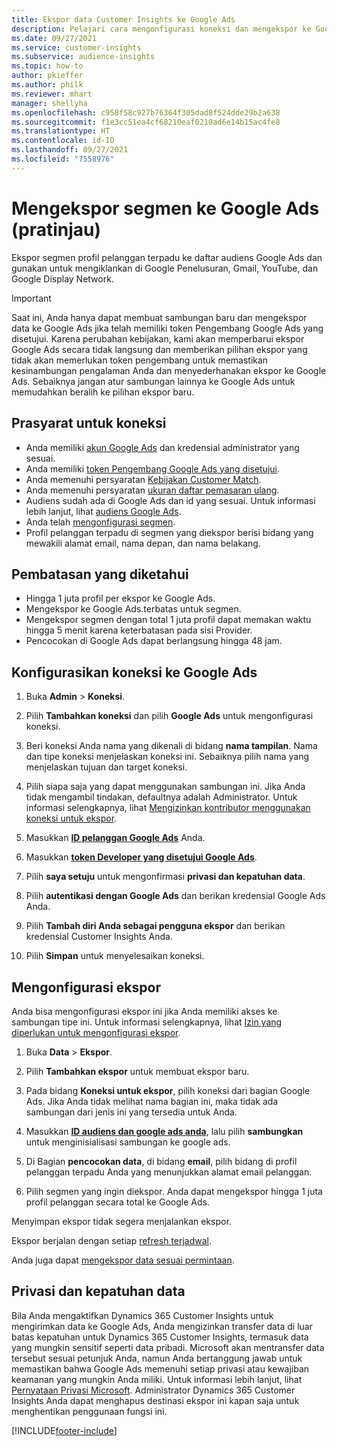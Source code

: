 ```yaml
---
title: Ekspor data Customer Insights ke Google Ads
description: Pelajari cara mengonfigurasi koneksi dan mengekspor ke Google Ads.
ms.date: 09/27/2021
ms.service: customer-insights
ms.subservice: audience-insights
ms.topic: how-to
author: pkieffer
ms.author: philk
ms.reviewer: mhart
manager: shellyha
ms.openlocfilehash: c958f58c927b76364f305dad8f524dde29b2a638
ms.sourcegitcommit: f1e3cc51ea4cf68210eaf0210ad6e14b15ac4fe8
ms.translationtype: HT
ms.contentlocale: id-ID
ms.lasthandoff: 09/27/2021
ms.locfileid: "7558976"
---
```

# <a name="export-segments-to-google-ads-preview"></a>Mengekspor segmen ke Google Ads (pratinjau)

Ekspor segmen profil pelanggan terpadu ke daftar audiens Google Ads dan gunakan untuk mengiklankan di Google Penelusuran, Gmail, YouTube, dan Google Display Network. 

> [!IMPORTANT]
> Saat ini, Anda hanya dapat membuat sambungan baru dan mengekspor data ke Google Ads jika telah memiliki token Pengembang Google Ads yang disetujui. Karena perubahan kebijakan, kami akan memperbarui ekspor Google Ads secara tidak langsung dan memberikan pilihan ekspor yang tidak akan memerlukan token pengembang untuk memastikan kesinambungan pengalaman Anda dan menyederhanakan ekspor ke Google Ads. Sebaiknya jangan atur sambungan lainnya ke Google Ads untuk memudahkan beralih ke pilihan ekspor baru.

## <a name="prerequisites-for-connection"></a>Prasyarat untuk koneksi

-   Anda memiliki [akun Google Ads](https://ads.google.com/) dan kredensial administrator yang sesuai.
-   Anda memiliki [token Pengembang Google Ads yang disetujui](https://developers.google.com/google-ads/api/docs/first-call/dev-token). 
-   Anda memenuhi persyaratan [Kebijakan Customer Match](https://support.google.com/adspolicy/answer/6299717).
-   Anda memenuhi persyaratan [ukuran daftar pemasaran ulang](https://support.google.com/google-ads/answer/7558048).
-   Audiens sudah ada di Google Ads dan id yang sesuai. Untuk informasi lebih lanjut, lihat [audiens Google Ads](https://support.google.com/google-ads/answer/7558048?hl=en#:~:text=Audience%20lists%20is%20a%20section,Display%20Network%20through%20remarketing%20campaigns.).
-   Anda telah [mengonfigurasi segmen](segments.md).
-   Profil pelanggan terpadu di segmen yang diekspor berisi bidang yang mewakili alamat email, nama depan, dan nama belakang.

## <a name="known-limitations"></a>Pembatasan yang diketahui

- Hingga 1 juta profil per ekspor ke Google Ads.
- Mengekspor ke Google Ads.terbatas untuk segmen.
- Mengekspor segmen dengan total 1 juta profil dapat memakan waktu hingga 5 menit karena keterbatasan pada sisi Provider. 
- Pencocokan di Google Ads dapat berlangsung hingga 48 jam.

## <a name="set-up-connection-to-google-ads"></a>Konfigurasikan koneksi ke Google Ads

1. Buka **Admin** > **Koneksi**.

1. Pilih **Tambahkan koneksi** dan pilih **Google Ads** untuk mengonfigurasi koneksi.

1. Beri koneksi Anda nama yang dikenali di bidang **nama tampilan**. Nama dan tipe koneksi menjelaskan koneksi ini. Sebaiknya pilih nama yang menjelaskan tujuan dan target koneksi.

1. Pilih siapa saja yang dapat menggunakan sambungan ini. Jika Anda tidak mengambil tindakan, defaultnya adalah Administrator. Untuk informasi selengkapnya, lihat [Mengizinkan kontributor menggunakan koneksi untuk ekspor](connections.md#allow-contributors-to-use-a-connection-for-exports).

1. Masukkan **[ID pelanggan Google Ads](https://support.google.com/google-ads/answer/1704344)** Anda.

1. Masukkan **[token Developer yang disetujui Google Ads](https://developers.google.com/google-ads/api/docs/first-call/dev-token)**.

1. Pilih **saya setuju** untuk mengonfirmasi **privasi dan kepatuhan data**.

1. Pilih **autentikasi dengan Google Ads** dan berikan kredensial Google Ads Anda.

1. Pilih **Tambah diri Anda sebagai pengguna ekspor** dan berikan kredensial Customer Insights Anda.

1. Pilih **Simpan** untuk menyelesaikan koneksi. 

## <a name="configure-an-export"></a>Mengonfigurasi ekspor

Anda bisa mengonfigurasi ekspor ini jika Anda memiliki akses ke sambungan tipe ini. Untuk informasi selengkapnya, lihat [Izin yang diperlukan untuk mengonfigurasi ekspor](export-destinations.md#set-up-a-new-export).

1. Buka **Data** > **Ekspor**.

1. Pilih **Tambahkan ekspor** untuk membuat ekspor baru.

1. Pada bidang **Koneksi untuk ekspor**, pilih koneksi dari bagian Google Ads. Jika Anda tidak melihat nama bagian ini, maka tidak ada sambungan dari jenis ini yang tersedia untuk Anda.

1. Masukkan **[ID audiens dan google ads anda](https://support.google.com/google-ads/answer/7558048?hl=en#:~:text=Audience%20lists%20is%20a%20section,Display%20Network%20through%20remarketing%20campaigns.)**, lalu pilih **sambungkan** untuk menginisialisasi sambungan ke google ads.

1. Di Bagian **pencocokan data**, di bidang **email**, pilih bidang di profil pelanggan terpadu Anda yang menunjukkan alamat email pelanggan.

1. Pilih segmen yang ingin diekspor. Anda dapat mengekspor hingga 1 juta profil pelanggan secara total ke Google Ads.

Menyimpan ekspor tidak segera menjalankan ekspor.

Ekspor berjalan dengan setiap [refresh terjadwal](system.md#schedule-tab). 

Anda juga dapat [mengekspor data sesuai permintaan](export-destinations.md#run-exports-on-demand). 

## <a name="data-privacy-and-compliance"></a>Privasi dan kepatuhan data

Bila Anda mengaktifkan Dynamics 365 Customer Insights untuk mengirimkan data ke Google Ads, Anda mengizinkan transfer data di luar batas kepatuhan untuk Dynamics 365 Customer Insights, termasuk data yang mungkin sensitif seperti data pribadi. Microsoft akan mentransfer data tersebut sesuai petunjuk Anda, namun Anda bertanggung jawab untuk memastikan bahwa Google Ads memenuhi setiap privasi atau kewajiban keamanan yang mungkin Anda miliki. Untuk informasi lebih lanjut, lihat [Pernyataan Privasi Microsoft](https://go.microsoft.com/fwlink/?linkid=396732).
Administrator Dynamics 365 Customer Insights Anda dapat menghapus destinasi ekspor ini kapan saja untuk menghentikan penggunaan fungsi ini.


[!INCLUDE[footer-include](../includes/footer-banner.md)]
